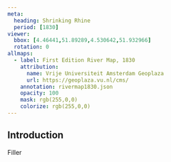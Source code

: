 ```yaml
---
meta:
  heading: Shrinking Rhine
  period: [1830]
viewer:
  bbox: [4.46441,51.89289,4.530642,51.932966]
  rotation: 0
allmaps:
  - label: First Edition River Map, 1830
    attribution:
      name: Vrije Universiteit Amsterdam Geoplaza
      url: https://geoplaza.vu.nl/cms/
    annotation: rivermap1830.json
    opacity: 100
    mask: rgb(255,0,0)
    colorize: rgb(255,0,0)
---
```

## Introduction

Filler
